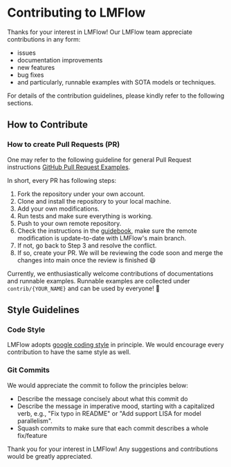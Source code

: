 # Contributing to LMFlow

Thanks for your interest in LMFlow! Our LMFlow team appreciate contributions in any form:

  * issues
  * documentation improvements
  * new features
  * bug fixes
  * and particularly, runnable examples with SOTA models or techniques.

For details of the contribution guidelines, please kindly refer to the following sections.

## How to Contribute

### How to create Pull Requests (PR)

One may refer to the following guideline for general Pull Request instructions [GitHub Pull Request Examples](https://gist.github.com/Chaser324/ce0505fbed06b947d962).

In short, every PR has following steps:

  1. Fork the repository under your own account.
  2. Clone and install the repository to your local machine.
  3. Add your own modifications.
  4. Run tests and make sure everything is working.
  5. Push to your own remote repository.
  6. Check the instructions in the [guidebook](https://gist.github.com/Chaser324/ce0505fbed06b947d962), make sure the remote modification is update-to-date with LMFlow's main branch.
  7. If not, go back to Step 3 and resolve the conflict.
  8. If so, create your PR. We will be reviewing the code soon and merge the changes into main once the review is finished :smile:

Currently, we enthusiastically welcome contributions of documentations and runnable examples. Runnable examples are collected under `contrib/{YOUR_NAME}` and can be used by everyone! :rocket:

## Style Guidelines

### Code Style

LMFlow adopts [google coding style](https://google.github.io/styleguide/) in principle. We would encourage every contribution to have the same style as well.

### Git Commits

We would appreciate the commit to follow the principles below:

  * Describe the message concisely about what this commit do
  * Describe the message in imperative mood, starting with a capitalized verb, e.g., "Fix typo in README" or "Add support LISA for model parallelism".
  * Squash commits to make sure that each commit describes a whole fix/feature

Thank you for your interest in LMFlow! Any suggestions and contributions would be greatly appreciated.
